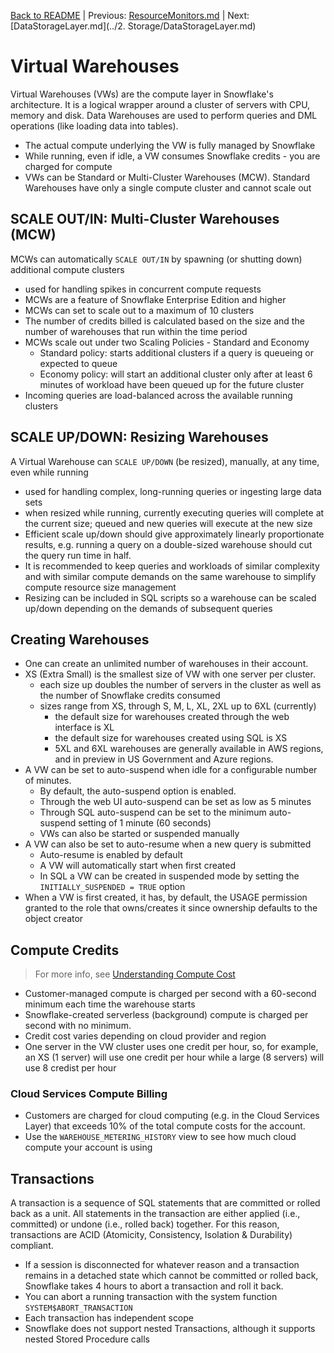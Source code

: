[Back to README](../README.md) | Previous: [ResourceMonitors.md](ResourceMonitors.md) | Next: [DataStorageLayer.md](../2. Storage/DataStorageLayer.md)

# Virtual Warehouses #

Virtual Warehouses (VWs) are the compute layer in Snowflake's architecture. It is a logical wrapper around a cluster of servers with CPU, memory and disk. Data Warehouses are used to perform queries and DML operations (like loading data into tables).
* The actual compute underlying the VW is fully managed by Snowflake
* While running, even if idle, a VW consumes Snowflake credits - you are charged for compute
* VWs can be Standard or Multi-Cluster Warehouses (MCW). Standard Warehouses have only a single compute cluster and cannot scale out

## SCALE OUT/IN: Multi-Cluster Warehouses (MCW) ## 
MCWs can automatically `SCALE OUT/IN` by spawning (or shutting down) additional compute clusters
* used for handling spikes in concurrent compute requests
* MCWs are a feature of Snowflake Enterprise Edition and higher
* MCWs can set to scale out to a maximum of 10 clusters
* The number of credits billed is calculated based on the size and the number of warehouses that run within the time period
* MCWs scale out under two Scaling Policies - Standard and Economy
  * Standard policy: starts additional clusters if a query is queueing or expected to queue
  * Economy policy: will start an additional cluster only after at least 6 minutes of workload have been queued up for the future cluster
* Incoming queries are load-balanced across the available running clusters

## SCALE UP/DOWN: Resizing Warehouses ##
A Virtual Warehouse can `SCALE UP/DOWN` (be resized), manually, at any time, even while running
  * used for handling complex, long-running queries or ingesting large data sets
  * when resized while running, currently executing queries will complete at the current size; queued and new queries will execute at the new size
  * Efficient scale up/down should give approximately linearly proportionate results, e.g. running a query on a double-sized warehouse should cut the query run time in half.
  * It is recommended to keep queries and workloads of similar complexity and with similar compute demands on the same warehouse to simplify compute resource size management
  * Resizing can be included in SQL scripts so a warehouse can be scaled up/down depending on the demands of subsequent queries

## Creating Warehouses ##
* One can create an unlimited number of warehouses in their account.
* XS (Extra Small) is the smallest size of VW with one server per cluster.
  * each size up doubles the number of servers in the cluster as well as the number of Snowflake credits consumed
  * sizes range from XS, through S, M, L, XL, 2XL up to 6XL (currently)
    * the default size for warehouses created through the web interface is XL
    * the default size for warehouses created using SQL is XS
    * 5XL and 6XL warehouses are generally available in AWS regions, and in preview in US Government and Azure regions.
* A VW can be set to auto-suspend when idle for a configurable number of minutes.
  * By default, the auto-suspend option is enabled.
  * Through the web UI auto-suspend can be set as low as 5 minutes
  * Through SQL auto-suspend can be set to the minimum auto-suspend setting of 1 minute (60 seconds)
  * VWs can also be started or suspended manually
* A VW can also be set to auto-resume when a new query is submitted
  * Auto-resume is enabled by default 
  * A VW will automatically start when first created
  * In SQL a VW can be created in suspended mode by setting the `INITIALLY_SUSPENDED = TRUE` option
* When a VW is first created, it has, by default, the USAGE permission granted to the role that owns/creates it since ownership defaults to the object creator
 
## Compute Credits ##
> For more info, see [Understanding Compute Cost](https://docs.snowflake.com/en/user-guide/cost-understanding-compute)
* Customer-managed compute is charged per second with a 60-second minimum each time the warehouse starts
* Snowflake-created serverless (background) compute is charged per second with no minimum.
* Credit cost varies depending on cloud provider and region
* One server in the VW cluster uses one credit per hour, so, for example, an XS (1 server) will use one credit per hour while a large (8 servers) will use 8 credist per hour

### Cloud Services Compute Billing ###
* Customers are charged for cloud computing (e.g. in the Cloud Services Layer) that exceeds 10% of the total compute costs for the account.
* Use the `WAREHOUSE_METERING_HISTORY` view to see how much cloud compute your account is using

## Transactions ##
A transaction is a sequence of SQL statements that are committed or rolled back as a unit. All statements in the transaction are either applied (i.e., committed) or undone (i.e., rolled back) together. For this reason, transactions are ACID (Atomicity, Consistency, Isolation & Durability) compliant.

* If a session is disconnected for whatever reason and a transaction remains in a detached state which cannot be committed or rolled back, Snowflake takes 4 hours to abort a transaction and roll it back.
* You can abort a running transaction with the system function `SYSTEM$ABORT_TRANSACTION `
* Each transaction has independent scope
* Snowflake does not support nested Transactions, although it supports nested Stored Procedure calls
